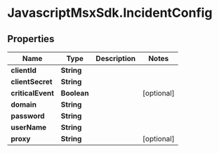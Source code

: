 # JavascriptMsxSdk.IncidentConfig

## Properties

Name | Type | Description | Notes
------------ | ------------- | ------------- | -------------
**clientId** | **String** |  | 
**clientSecret** | **String** |  | 
**criticalEvent** | **Boolean** |  | [optional] 
**domain** | **String** |  | 
**password** | **String** |  | 
**userName** | **String** |  | 
**proxy** | **String** |  | [optional] 


